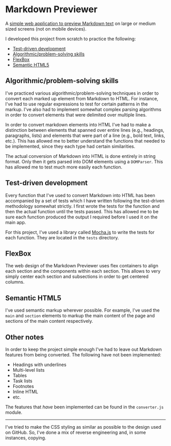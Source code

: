 # Markdown Previewer

A [simple web application to preview Markdown text](https://htmlpreview.github.io/?https://github.com/beniTrainor/portfolio-projects/blob/master/markdown-previewer/index.html) on large or medium sized screens (not on mobile devices).

I developed this project from scratch to practice the following:
- [Test-driven development](#test-driven-development)
- [Algorithmic/problem-solving skills](#algorithmic-problem-solving-skills)
- [FlexBox](#flexbox)
- [Semantic HTML5](#semantic-html5)

## Algorithmic/problem-solving skills

I've practiced various algorithmic/problem-solving techniques in order to convert each marked up element from Markdown to HTML. For instance, I've had to use regular expressions to test for certain patterns in the markup. I've also had to implement somewhat complex parsing algorithms in order to convert elements that were delimited over multiple lines. 

In order to convert markdown elements into HTML I've had to make a distinction between elements that spanned over entire lines (e.g., headings, paragraphs, lists) and elements that were part of a line (e.g., bold text, links, etc.). This has allowed me to better understand the functions that needed to be implemented, since they each type had certain similarities.

The actual conversion of Markdown into HTML is done entirely in string format. Only then it gets parsed into DOM elements using a `DOMParser`. This has allowed me to test much more easily each function.


## Test-driven development

Every function that I've used to convert Markdown into HTML has been accompanied by a set of tests which I have written following the test-driven methodology somewhat strictly. I first wrote the tests for the function and then the actual function until the tests passed. This has allowed me to be sure each function produced the output I required before I used it on the main app. 

For this project, I've used a library called [Mocha.js](https://mochajs.org/) to write the tests for each function. They are located in the `tests` directory.

## FlexBox

The web design of the Markdown Previewer uses flex containers to align each section and the components within each section. This allows to very simply center each section and subsections in order to get centered columns.

## Semantic HTML5

I've used semantic markup wherever possible. For example, I've used the `main` and `section` elements to markup the main content of the page and sections of the main content respectively.

## Other notes

In order to keep the project simple enough I've had to leave out Markdown features from being converted. The following have not been implemented:
- Headings with underlines
- Multi-level lists
- Tables
- Task lists
- Footnotes
- Inline HTML
- etc.

The features that *have* been implemented can be found in the `converter.js` module. 

---

I've tried to make the CSS styling as similar as possible to the design used on GitHub. So, I've done a mix of reverse engineering and, in some instances,  copying.
